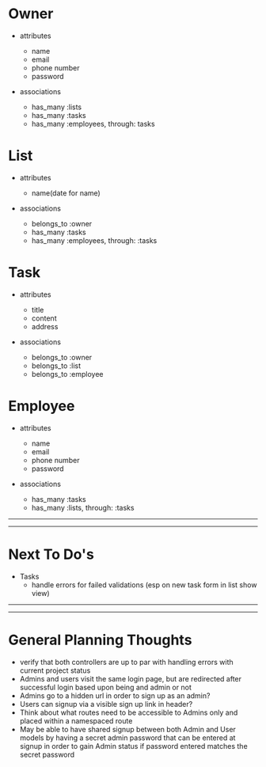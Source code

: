 # Owner
* attributes
    
    - name
    - email
    - phone number
    - password

* associations
    - has_many :lists
    - has_many :tasks
    - has_many :employees, through: tasks


# List
* attributes
    - name(date for name)

* associations
    - belongs_to :owner
    - has_many :tasks
    - has_many :employees, through: :tasks


# Task
* attributes
    - title
    - content
    - address

* associations
    - belongs_to :owner
    - belongs_to :list
    - belongs_to :employee


# Employee
* attributes
    - name
    - email
    - phone number
    - password

* associations
    - has_many :tasks
    - has_many :lists, through: :tasks
---
---
# Next To Do's
* Tasks
    - handle errors for failed validations (esp on new task form in list show view)
---
---
# General Planning Thoughts
 - verify that both controllers are up to par with handling errors with current project status
 - Admins and users visit the same login page, but are redirected after successful login based upon being and admin or not
 - Admins go to a hidden url in order to sign up as an admin?
 - Users can signup via a visible sign up link in header?
 - Think about what routes need to be accessible to Admins only and placed within a namespaced route
 - May be able to have shared signup between both Admin and User models by having a secret admin password that can be entered at signup in order to gain Admin status if password entered matches the secret password
    
    

    